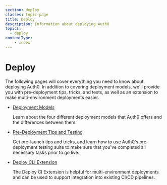 ```yaml
---
section: deploy
classes: topic-page
title: Deploy
description: Information about deploying Auth0
topics:
  - deploy
contentType:
    - index
---
```

# Deploy

The following pages will cover everything you need to know about deploying Auth0. In addition to covering deployment models, we'll provide you with pre-deployment tips, tricks, and tests, as well as an extension to make multi-environment deployments easier.

<ul class="topic-links">
  <li>
    <i class="icon icon-budicon-715"></i><a href="https://auth0.com/docs/guides-tutorials/deploy/deployment-models">Deployment Models</a>
  </li>
  <p>
      Learn about the four different deployment models that Auth0 offers and the differences between them.
    </p>
  <li>
    <i class="icon icon-budicon-715"></i><a href="https://auth0.com/docs/guides-tutorials/deploy/pre-deployment">Pre-Deployment Tips and Testing</a>
  </li>
  <p>Get pre-launch tips and tricks, and learn how to use Auth0's pre-deployment testing suite to make sure that you've completed all necessary tasks prior to go live.</p>
  <li>
    <i class="icon icon-budicon-715"></i><a href="https://auth0.com/docs/guides-tutorials/deploy/deploy-cli">Deploy CLI Extension</a>
  </li>
  <p>The Deploy CI Extension is helpful for multi-environment deployments and can be used to support integration into existing CI/CD pipelines.</p>
</ul>